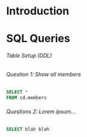 # Introduction

# SQL Queries

###### Table Setup (DDL)

###### Question 1: Show all members

```sql
SELECT *
FROM cd.members
```

###### Questions 2: Lorem ipsum...

```sql
SELECT blah blah 
```